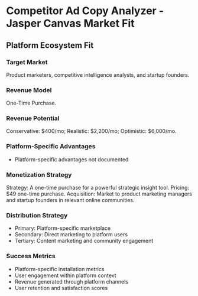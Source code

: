 # Competitor Ad Copy Analyzer - Jasper Canvas Market Fit

## Platform Ecosystem Fit

### Target Market
Product marketers, competitive intelligence analysts, and startup founders.

### Revenue Model
One-Time Purchase.

### Revenue Potential
Conservative: $400/mo; Realistic: $2,200/mo; Optimistic: $6,000/mo.

### Platform-Specific Advantages
- Platform-specific advantages not documented

### Monetization Strategy
Strategy: A one-time purchase for a powerful strategic insight tool. Pricing: $49 one-time purchase. Acquisition: Market to product marketing managers and startup founders in relevant online communities.

### Distribution Strategy
- Primary: Platform-specific marketplace
- Secondary: Direct marketing to platform users
- Tertiary: Content marketing and community engagement

### Success Metrics
- Platform-specific installation metrics
- User engagement within platform context
- Revenue generated through platform channels
- User retention and satisfaction scores
